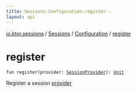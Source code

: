 ```yaml
---
title: Sessions.Configuration.register - 
layout: api
---
```


<div class='api-docs-breadcrumbs'><a href="../../index.html">io.ktor.sessions</a> / <a href="../index.html">Sessions</a> / <a href="index.html">Configuration</a> / <a href="./register.html">register</a></div>

# register

<div class="signature"><code><span class="keyword">fun </span><span class="identifier">register</span><span class="symbol">(</span><span class="parameterName" id="io.ktor.sessions.Sessions.Configuration$register(io.ktor.sessions.SessionProvider)/provider">provider</span><span class="symbol">:</span>&nbsp;<a href="../../-session-provider/index.html"><span class="identifier">SessionProvider</span></a><span class="symbol">)</span><span class="symbol">: </span><a href="https://kotlinlang.org/api/latest/jvm/stdlib/kotlin/-unit/index.html"><span class="identifier">Unit</span></a></code></div>

Register a session <a href="register.html#io.ktor.sessions.Sessions.Configuration$register(io.ktor.sessions.SessionProvider)/provider">provider</a>

